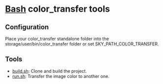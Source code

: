 # [Bash](../../README.md) color_transfer tools

## Configuration

Place your color_transfer standalone folder into the storage/user/bin/color_transfer folder or set
SKY_PATH_COLOR_TRANSFER.

## Tools

- [build.sh](build.sh): Clone and build the project.
- [run.sh](run.sh): Transfer the image color to another one.
